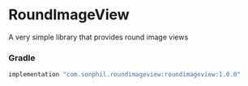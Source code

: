 # RoundImageView
A very simple library that provides round image views

### Gradle
```gradle
implementation "com.sonphil.roundimageview:roundimageview:1.0.0"
```
